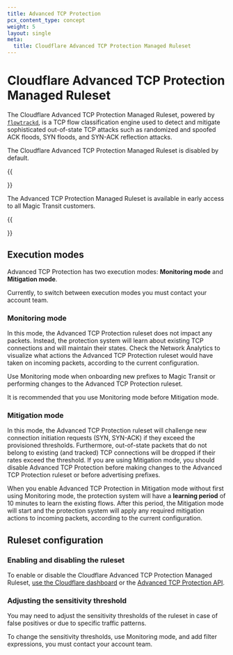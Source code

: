 ```yaml
---
title: Advanced TCP Protection
pcx_content_type: concept
weight: 5
layout: single
meta:
  title: Cloudflare Advanced TCP Protection Managed Ruleset
---
```


# Cloudflare Advanced TCP Protection Managed Ruleset

The Cloudflare Advanced TCP Protection Managed Ruleset, powered by [`flowtrackd`](https://blog.cloudflare.com/announcing-flowtrackd/), is a TCP flow classification engine used to detect and mitigate sophisticated out-of-state TCP attacks such as randomized and spoofed ACK floods, SYN floods, and SYN-ACK reflection attacks.

The Cloudflare Advanced TCP Protection Managed Ruleset is disabled by default.

{{<Aside type="note">}}

The Advanced TCP Protection Managed Ruleset is available in early access to all Magic Transit customers.

{{</Aside>}}

## Execution modes

Advanced TCP Protection has two execution modes: **Monitoring mode** and **Mitigation mode**.

Currently, to switch between execution modes you must contact your account team.

### Monitoring mode

In this mode, the Advanced TCP Protection ruleset does not impact any packets. Instead, the protection system will learn about existing TCP connections and will maintain their states. Check the Network Analytics to visualize what actions the Advanced TCP Protection ruleset would have taken on incoming packets, according to the current configuration.

Use Monitoring mode when onboarding new prefixes to Magic Transit or performing changes to the Advanced TCP Protection ruleset.

It is recommended that you use Monitoring mode before Mitigation mode.

### Mitigation mode

In this mode, the Advanced TCP Protection ruleset will challenge new connection initiation requests (SYN, SYN-ACK) if they exceed the provisioned thresholds. Furthermore, out-of-state packets that do not belong to existing (and tracked) TCP connections will be dropped if their rates exceed the threshold. If you are using Mitigation mode, you should disable Advanced TCP Protection before making changes to the Advanced TCP Protection ruleset or before advertising prefixes.

When you enable Advanced TCP Protection in Mitigation mode without first using Monitoring mode, the protection system will have a **learning period** of 10 minutes to learn the existing flows. After this period, the Mitigation mode will start and the protection system will apply any required mitigation actions to incoming packets, according to the current configuration.

## Ruleset configuration

### Enabling and disabling the ruleset

To enable or disable the Cloudflare Advanced TCP Protection Managed Ruleset, [use the Cloudflare dashboard](/ddos-protection/managed-rulesets/tcp-protection/configure-dashboard/) or the [Advanced TCP Protection API](/ddos-protection/managed-rulesets/tcp-protection/configure-api/).

### Adjusting the sensitivity threshold

You may need to adjust the sensitivity thresholds of the ruleset in case of false positives or due to specific traffic patterns.

To change the sensitivity thresholds, use Monitoring mode, and add filter expressions, you must contact your account team.
